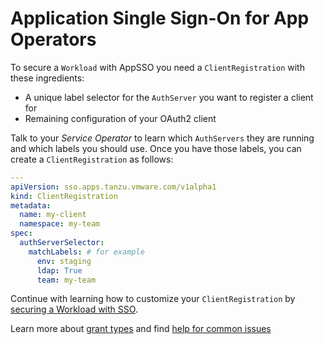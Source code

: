 # Application Single Sign-On for App Operators

To secure a `Workload` with AppSSO you need a `ClientRegistration` with these ingredients:

* A unique label selector for the `AuthServer` you want to register a client for
* Remaining configuration of your OAuth2 client

Talk to your _Service Operator_ to learn which `AuthServers` they are running and which labels you should use.
Once you have those labels, you can create a `ClientRegistration` as follows:

```yaml
---
apiVersion: sso.apps.tanzu.vmware.com/v1alpha1
kind: ClientRegistration
metadata:
  name: my-client
  namespace: my-team
spec:
  authServerSelector:
    matchLabels: # for example
      env: staging
      ldap: True
      team: my-team
```

Continue with learning how to customize your `ClientRegistration`
by [securing a Workload with SSO](tutorials/securing-first-workload.md).

Learn more about [grant types](grant-types.md) and find [help for common issues](../troubleshoot.md)
